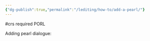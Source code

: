 ```yaml
---
{"dg-publish":true,"permalink":"/lediting/how-to/add-a-pearl/"}
---
```


#crs required
PORL

Adding pearl dialogue: 